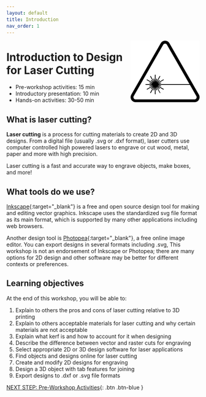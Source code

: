 ```yaml
---
layout: default
title: Introduction 
nav_order: 1
---
```

<img src="images/laser_logo.png" style="float:right;width:180px;" alt="laser symbol">

# Introduction to Design for Laser Cutting

- Pre-workshop activities: 15 min 
- Introductory presentation: 10 min
- Hands-on activities: 30-50 min

## What is laser cutting? 

**Laser cutting** is a process for cutting materials to create 2D and 3D designs.  From a digital file (usually .svg or .dxf format), laser cutters use computer controlled high powered lasers to engrave or cut wood, metal, paper and more with high precision.

Laser cutting is a fast and accurate way to engrave objects, make boxes, and more!

## What tools do we use?

[Inkscape](https://inkscape.org/){:target="_blank"} is a free and open source design tool for making and editing vector graphics.  Inkscape uses the standardized svg file format as its main format, which is supported by many other applications including web browsers.

Another design tool is [Photopea](https://www.photopea.com/){:target="_blank"}, a free online image editor.  You can export designs in several formats including .svg, 
This workshop is not an endorsement of Inkscape or Photopea; there are many options for 2D design and other software may be better for different contexts or preferences.

## Learning objectives

At the end of this workshop, you will be able to:

1. Explain to others the pros and cons of laser cutting relative to 3D printing
2. Explain to others acceptable materials for laser cutting and why certain materials are not acceptable
3. Explain what kerf is and how to account for it when designing
4. Describe the difference between vector and raster cuts for engraving
5. Select appropriate 2D or 3D design software for laser applications
6. Find objects and designs online for laser cutting
7. Create and modify 2D designs for engraving
8. Design a 3D object with tab features for joining
9. Export designs to .dxf or .svg file formats
 
[NEXT STEP: Pre-Workshop Activities](pre-workshop.html){: .btn .btn-blue }
